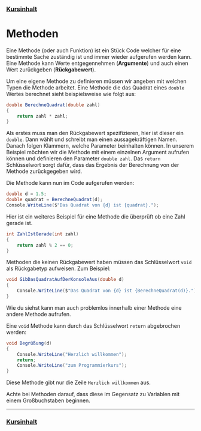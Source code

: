 ### [Kursinhalt](../README.md)

Methoden
========

Eine Methode (oder auch Funktion) ist ein Stück Code welcher für eine bestimmte Sache zuständig ist und immer wieder aufgerufen werden kann. Eine Methode kann Werte entgegennehmen (**Argumente**) und auch einen Wert zurückgeben (**Rückgabewert**). 

Um eine eigene Methode zu definieren müssen wir angeben mit welchen Typen die Methode arbeitet. Eine Methode die das Quadrat eines `double` Wertes berechnet sieht beispielsweise wie folgt aus:

```cs
double BerechneQuadrat(double zahl)
{
    return zahl * zahl;
}

```

Als erstes muss man den Rückgabewert spezifizieren, hier ist dieser ein `double`. Dann wählt und schreibt man einen aussagekräftigen Namen. Danach folgen Klammern,  welche Parameter beinhalten können. In unserem Beispiel möchten wir die Methode mit einem einzelnen Argument aufrufen können und definieren den Parameter `double zahl`.
Das `return` Schlüsselwort sorgt dafür, dass das Ergebnis der Berechnung von der Methode zurückgegeben wird.

Die Methode kann nun im Code aufgerufen werden: 

```cs
double d = 1.5;
double quadrat = BerechneQuadrat(d);
Console.WriteLine($"Das Quadrat von {d} ist {quadrat}.");
```

Hier ist ein weiteres Beispiel für eine Methode die überprüft ob eine Zahl gerade ist.

```cs
int ZahlIstGerade(int zahl)
{
    return zahl % 2 == 0;
}

```

Methoden die keinen Rückgabewert haben müssen das Schlüsselwort `void` als Rückgabetyp aufweisen. Zum Beispiel: 

```cs
void GibDasQuadratAufDerKonsoleAus(double d)
{
    Console.WriteLine($"Das Quadrat von {d} ist {BerechneQuadrat(d)}.");
}

```

Wie du siehst kann man auch problemlos innerhalb einer Methode eine andere Methode aufrufen.

Eine `void` Methode kann durch das Schlüsselwort `return` abgebrochen werden:
```cs
void Begrüßung(d)
{
    Console.WriteLine("Herzlich willkommen");
    return;
    Console.WriteLine("zum Programmierkurs");
}

```

Diese Methode gibt nur die Zeile `Herzlich willkommen` aus.

Achte bei Methoden darauf, dass diese im Gegensatz zu Variablen mit einem Großbuchstaben beginnen. 

---

### [Kursinhalt](../README.md)